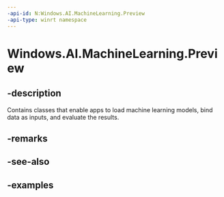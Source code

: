 ```yaml
---
-api-id: N:Windows.AI.MachineLearning.Preview
-api-type: winrt namespace
---
```


<!-- Namespace syntax.
namespace Windows.AI.MachineLearning.Preview 
-->

# Windows.AI.MachineLearning.Preview

## -description
Contains classes that enable apps to load machine learning models, bind data as inputs, and evaluate the results.

## -remarks

## -see-also

## -examples

